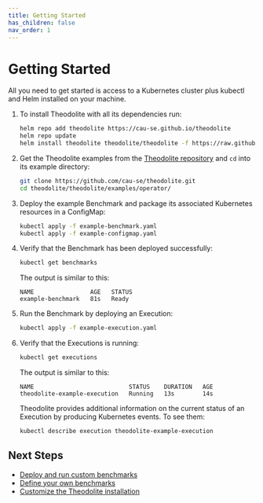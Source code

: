 ```yaml
---
title: Getting Started
has_children: false
nav_order: 1
---
```


# Getting Started

All you need to get started is access to a Kubernetes cluster plus kubectl and Helm installed on your machine.

<!--### Installation-->

1. To install Theodolite with all its dependencies run:

    ```sh
    helm repo add theodolite https://cau-se.github.io/theodolite
    helm repo update
    helm install theodolite theodolite/theodolite -f https://raw.githubusercontent.com/cau-se/theodolite/main/helm/preconfigs/minimal.yaml
    ```

1. Get the Theodolite examples from the [Theodolite repository](https://github.com/cau-se/theodolite) and `cd` into its example directory:

    ```sh
    git clone https://github.com/cau-se/theodolite.git
    cd theodolite/theodolite/examples/operator/
    ```

1. Deploy the example Benchmark and package its associated Kubernetes resources in a ConfigMap:

    ```sh
    kubectl apply -f example-benchmark.yaml
    kubectl apply -f example-configmap.yaml
    ```

1. Verify that the Benchmark has been deployed successfully:

    ```sh
    kubectl get benchmarks
    ```

    The output is similar to this:

    ```
    NAME                AGE   STATUS
    example-benchmark   81s   Ready
    ```

1. Run the Benchmark by deploying an Execution:

    ```sh
    kubectl apply -f example-execution.yaml 
    ```

1. Verify that the Executions is running:

    ```sh
    kubectl get executions
    ```

    The output is similar to this:

    ```
    NAME                           STATUS    DURATION   AGE
    theodolite-example-execution   Running   13s        14s
    ```

    Theodolite provides additional information on the current status of an Execution by producing Kubernetes events. To see them:

    ```sh
    kubectl describe execution theodolite-example-execution
    ```

## Next Steps

* [Deploy and run custom benchmarks](running-benchmarks)
* [Define your own benchmarks](creating-a-benchmark)
* [Customize the Theodolite installation](installation)
